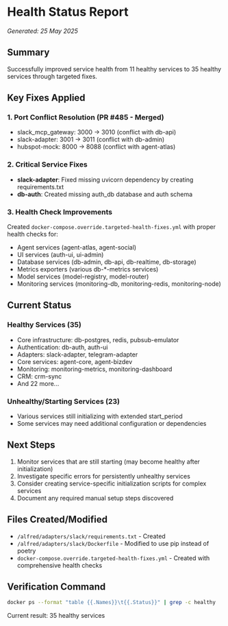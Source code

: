 # Health Status Report
*Generated: 25 May 2025*

## Summary
Successfully improved service health from 11 healthy services to 35 healthy services through targeted fixes.

## Key Fixes Applied

### 1. Port Conflict Resolution (PR #485 - Merged)
- slack_mcp_gateway: 3000 → 3010 (conflict with db-api)
- slack-adapter: 3001 → 3011 (conflict with db-admin)
- hubspot-mock: 8000 → 8088 (conflict with agent-atlas)

### 2. Critical Service Fixes
- **slack-adapter**: Fixed missing uvicorn dependency by creating requirements.txt
- **db-auth**: Created missing auth_db database and auth schema

### 3. Health Check Improvements
Created `docker-compose.override.targeted-health-fixes.yml` with proper health checks for:
- Agent services (agent-atlas, agent-social)
- UI services (auth-ui, ui-admin)
- Database services (db-admin, db-api, db-realtime, db-storage)
- Metrics exporters (various db-*-metrics services)
- Model services (model-registry, model-router)
- Monitoring services (monitoring-db, monitoring-redis, monitoring-node)

## Current Status

### Healthy Services (35)
- Core infrastructure: db-postgres, redis, pubsub-emulator
- Authentication: db-auth, auth-ui
- Adapters: slack-adapter, telegram-adapter
- Core services: agent-core, agent-bizdev
- Monitoring: monitoring-metrics, monitoring-dashboard
- CRM: crm-sync
- And 22 more...

### Unhealthy/Starting Services (23)
- Various services still initializing with extended start_period
- Some services may need additional configuration or dependencies

## Next Steps
1. Monitor services that are still starting (may become healthy after initialization)
2. Investigate specific errors for persistently unhealthy services
3. Consider creating service-specific initialization scripts for complex services
4. Document any required manual setup steps discovered

## Files Created/Modified
- `/alfred/adapters/slack/requirements.txt` - Created
- `/alfred/adapters/slack/Dockerfile` - Modified to use pip instead of poetry
- `docker-compose.override.targeted-health-fixes.yml` - Created with comprehensive health checks

## Verification Command
```bash
docker ps --format "table {{.Names}}\t{{.Status}}" | grep -c healthy
```

Current result: 35 healthy services
